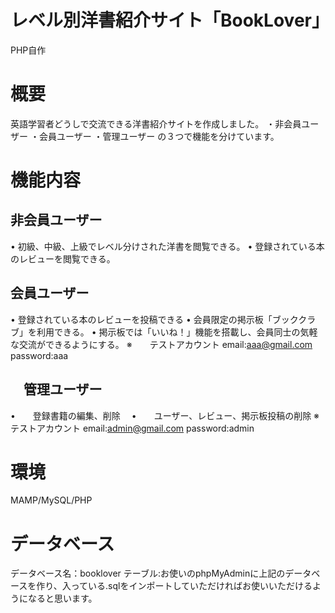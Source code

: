 # レベル別洋書紹介サイト「BookLover」
PHP自作

# 概要
英語学習者どうしで交流できる洋書紹介サイトを作成しました。
・非会員ユーザー
・会員ユーザー
・管理ユーザー
の３つで機能を分けています。

# 機能内容
## 非会員ユーザー
•	初級、中級、上級でレベル分けされた洋書を閲覧できる。
•	登録されている本のレビューを閲覧できる。

## 会員ユーザー
•	登録されている本のレビューを投稿できる
•	会員限定の掲示板「ブッククラブ」を利用できる。
•	掲示板では「いいね！」機能を搭載し、会員同士の気軽な交流ができるようにする。
※　　テストアカウント
  email:aaa@gmail.com
  password:aaa

## 　管理ユーザー
•　　登録書籍の編集、削除　
•　　ユーザー、レビュー、掲示板投稿の削除
※　　テストアカウント
  email:admin@gmail.com
  password:admin

# 環境
MAMP/MySQL/PHP

# データベース
データベース名：booklover
テーブル:お使いのphpMyAdminに上記のデータベースを作り、入っている.sqlをインポートしていただければお使いいただけるようになると思います。


